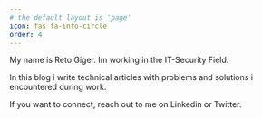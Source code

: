 ```yaml
---
# the default layout is 'page'
icon: fas fa-info-circle
order: 4
---
```



My name is Reto Giger. Im working in the IT-Security Field.

In this blog i write technical articles with problems and solutions i encountered during work. 

If you want to connect, reach out to me on Linkedin or Twitter.  


